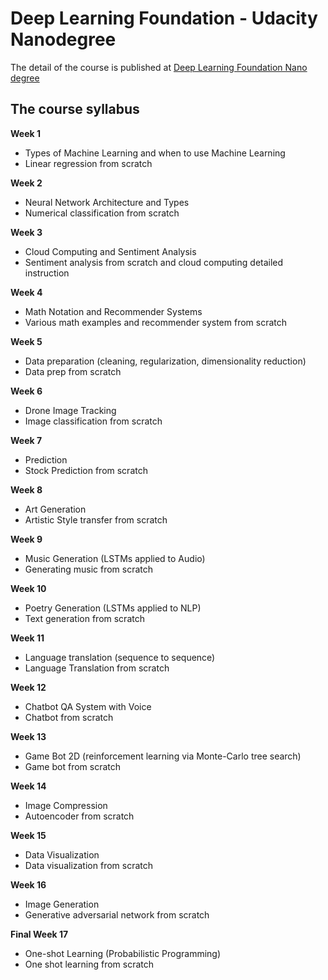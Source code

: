 # Deep Learning Foundation - Udacity Nanodegree

The detail of the course is published at [Deep Learning Foundation Nano degree](https://www.udacity.com/course/deep-learning-nanodegree-foundation--nd101)

## The course syllabus

**Week 1**
- Types of Machine Learning and when to use Machine Learning
- Linear regression from scratch

**Week 2**
- Neural Network Architecture and Types
- Numerical classification from scratch

**Week 3**
- Cloud Computing and Sentiment Analysis
- Sentiment analysis from scratch and cloud computing detailed instruction

**Week 4**
- Math Notation and Recommender Systems
- Various math examples and recommender system from scratch

**Week 5**
- Data preparation (cleaning, regularization, dimensionality reduction)
- Data prep from scratch

**Week 6**
- Drone Image Tracking
- Image classification from scratch

**Week 7**
- Prediction
- Stock Prediction from scratch

**Week 8**
- Art Generation
- Artistic Style transfer from scratch

**Week 9**
- Music Generation (LSTMs applied to Audio)
- Generating music from scratch

**Week 10**
- Poetry Generation (LSTMs applied to NLP)
- Text generation from scratch

**Week 11**
- Language translation (sequence to sequence)
- Language Translation from scratch

**Week 12**
- Chatbot QA System with Voice
- Chatbot from scratch

**Week 13**
- Game Bot 2D (reinforcement learning via Monte-Carlo tree search)
- Game bot from scratch

**Week 14**
- Image Compression
- Autoencoder from scratch

**Week 15**
- Data Visualization
- Data visualization from scratch

**Week 16**
- Image Generation
- Generative adversarial network from scratch

**Final Week 17**
- One-shot Learning (Probabilistic Programming)
- One shot learning from scratch
